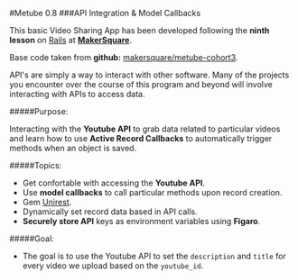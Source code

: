 #Metube 0.8
###API Integration & Model Callbacks


This basic Video Sharing App has been developed following the **ninth lesson** on [Rails](http://rubyonrails.org/) at [**MakerSquare**](http://www.makersquare.com/).

Base code taken from **github:** [makersquare/metube-cohort3](https://github.com/makersquare/metube-cohort3/tree/i-start).

API's are simply a way to interact with other software. Many of the projects you encounter over the course of this program and beyond will involve interacting with APIs to access data.

#####Purpose:

Interacting with the **Youtube API** to grab data related to particular videos and learn how to use **Active Record Callbacks** to automatically trigger methods when an object is saved.

#####Topics:
- Get confortable with accessing the **Youtube API**.
- Use **model callbacks** to call particular methods upon record creation.
- Gem [Unirest](http://unirest.io/ruby.html).
- Dynamically set record data based in API calls.
- **Securely store API** keys as environment variables using **Figaro**.

#####Goal:
- The goal is to use the Youtube API to set the `description` and `title` for every video we upload based on the `youtube_id`. 
